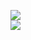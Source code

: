 [![](https://img.shields.io/badge/Made%20With-Github%20Spray-lightgrey.svg?style=for-the-badge&logo=github)](https://github.com/Annihil/github-spray#5946)  
[![](https://i.imgur.com/2DrTn0Z.gif)](https://github.com/Annihil/github-spray)